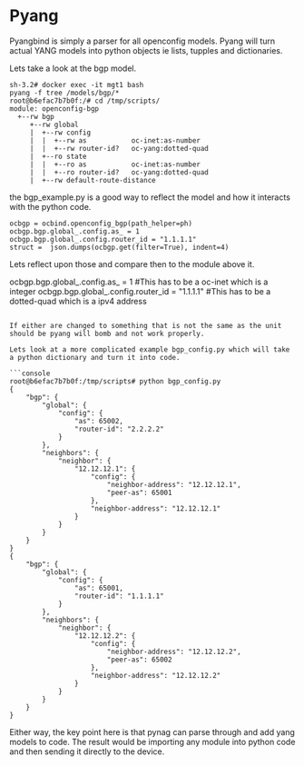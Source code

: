 # Pyang

Pyangbind is simply a parser for all openconfig models.  Pyang will turn actual YANG models into python objects ie lists, tupples and dictionaries.

Lets take a look at the bgp model.

```console
sh-3.2# docker exec -it mgt1 bash
pyang -f tree /models/bgp/*
root@b6efac7b7b0f:/# cd /tmp/scripts/
module: openconfig-bgp
  +--rw bgp
     +--rw global
     |  +--rw config
     |  |  +--rw as           oc-inet:as-number
     |  |  +--rw router-id?   oc-yang:dotted-quad
     |  +--ro state
     |  |  +--ro as           oc-inet:as-number
     |  |  +--ro router-id?   oc-yang:dotted-quad
     |  +--rw default-route-distance
```

the bgp_example.py is a good way to reflect the model and how it interacts with the python code.

```console
ocbgp = ocbind.openconfig_bgp(path_helper=ph)
ocbgp.bgp.global_.config.as_ = 1
ocbgp.bgp.global_.config.router_id = "1.1.1.1"
struct =  json.dumps(ocbgp.get(filter=True), indent=4)
```

Lets reflect upon those and compare then to the module above it.

ocbgp.bgp.global_.config.as_ = 1 #This has to be a oc-inet which is a integer
ocbgp.bgp.global_.config.router_id = "1.1.1.1" #This has to be a dotted-quad which is a ipv4 address
```

If either are changed to something that is not the same as the unit should be pyang will bomb and not work properly.  

Lets look at a more complicated example bgp_config.py which will take a python dictionary and turn it into code.  

```console
root@b6efac7b7b0f:/tmp/scripts# python bgp_config.py
{
    "bgp": {
        "global": {
            "config": {
                "as": 65002,
                "router-id": "2.2.2.2"
            }
        },
        "neighbors": {
            "neighbor": {
                "12.12.12.1": {
                    "config": {
                        "neighbor-address": "12.12.12.1",
                        "peer-as": 65001
                    },
                    "neighbor-address": "12.12.12.1"
                }
            }
        }
    }
}
{
    "bgp": {
        "global": {
            "config": {
                "as": 65001,
                "router-id": "1.1.1.1"
            }
        },
        "neighbors": {
            "neighbor": {
                "12.12.12.2": {
                    "config": {
                        "neighbor-address": "12.12.12.2",
                        "peer-as": 65002
                    },
                    "neighbor-address": "12.12.12.2"
                }
            }
        }
    }
}
```

Either way, the key point here is that pynag can parse through and add yang models to code.  The result would be importing any module into python code and then sending it directly to the device.
